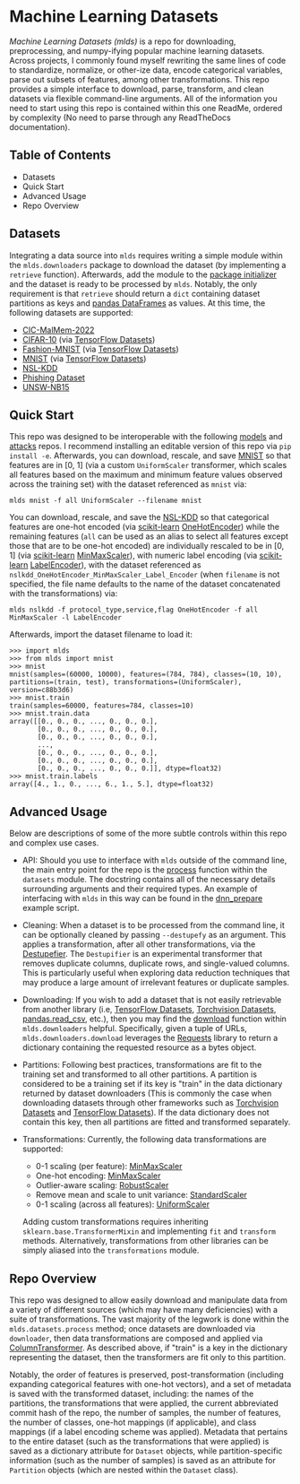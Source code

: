 # Machine Learning Datasets

_Machine Learning Datasets (mlds)_ is a repo for downloading, preprocessing,
and numpy-ifying popular machine learning datasets. Across projects, I commonly
found myself rewriting the same lines of code to standardize, normalize, or
other-ize data, encode categorical variables, parse out subsets of features,
among other transformations. This repo provides a simple interface to download,
parse, transform, and clean datasets via flexible command-line arguments. All
of the information you need to start using this repo is contained within this
one ReadMe, ordered by complexity (No need to parse through any ReadTheDocs
documentation).

## Table of Contents

* Datasets
* Quick Start
* Advanced Usage
* Repo Overview

## Datasets

Integrating a data source into `mlds` requires writing a simple module within
the `mlds.downloaders` package to download the dataset (by implementing a
`retrieve` function). Afterwards, add the module to the [package
initializer](https://github.com/sheatsley/datasets/blob/master/mlds/downloaders/__init__.py)
and the dataset is ready to be processed by `mlds`. Notably, the only
requirement is that `retrieve` should return a `dict` containing dataset
partitions as keys and [pandas DataFrames](https://pandas.pydata.org) as
values. At this time, the following datasets are supported:

* [CIC-MalMem-2022](https://www.unb.ca/cic/datasets/malmem-2022.html)
* [CIFAR-10](https://www.cs.toronto.edu/~kriz/cifar.html) (via [TensorFlow Datasets](https://www.tensorflow.org/datasets))
* [Fashion-MNIST](https://github.com/zalandoresearch/fashion-mnist) (via [TensorFlow Datasets](https://www.tensorflow.org/datasets))
* [MNIST](http://yann.lecun.com/exdb/mnist/) (via [TensorFlow Datasets](https://www.tensorflow.org/datasets))
* [NSL-KDD](https://www.unb.ca/cic/datasets/nsl.html)
* [Phishing Dataset](https://www.fcsit.unimas.my/phishing-dataset)
* [UNSW-NB15](https://www.unsw.adfa.edu.au/unsw-canberra-cyber/cybersecurity/ADFA-NB15-Datasets/)

## Quick Start

This repo was designed to be interoperable with the following
[models](https://github.com/sheatsley/models#repo-overview) and
[attacks](https://github.com/sheatsley/attacks) repos. I recommend installing
an editable version of this repo via `pip install -e`. Afterwards, you can
download, rescale, and save [MNIST](http://yann.lecun.com/exdb/mnist/) so that
features are in [0, 1] (via a custom `UniformScaler` transformer, which scales
all features based on the maximum and minimum feature values observed across
the training set) with the dataset referenced as `mnist` via:

    mlds mnist -f all UniformScaler --filename mnist

You can download, rescale, and save the
[NSL-KDD](https://www.unb.ca/cic/datasets/nsl.html) so that categorical
features are one-hot encoded (via
[scikit-learn](https://scikit-learn.org/stable/index.html)
[OneHotEncoder](https://scikit-learn.org/stable/modules/generated/sklearn.preprocessing.OneHotEncoder.html))
while the remaining features (`all` can be used as an alias to select all
features except those that are to be one-hot encoded) are individually rescaled to
be in [0, 1] (via [scikit-learn](https://scikit-learn.org/stable/index.html)
[MinMaxScaler](https://scikit-learn.org/stable/modules/generated/sklearn.preprocessing.MinMaxScaler.html)),
with numeric label encoding (via
[scikit-learn](https://scikit-learn.org/stable/index.html)
[LabelEncoder](https://scikit-learn.org/stable/modules/generated/sklearn.preprocessing.LabelEncoder.html)),
with the dataset referenced as
`nslkdd_OneHotEncoder_MinMaxScaler_Label_Encoder` (when `filename` is not
specified, the file name defaults to the name of the dataset concatenated with
the transformations) via:

    mlds nslkdd -f protocol_type,service,flag OneHotEncoder -f all MinMaxScaler -l LabelEncoder 

Afterwards, import the dataset filename to load it: 

    >>> import mlds
    >>> from mlds import mnist
    >>> mnist
    mnist(samples=(60000, 10000), features=(784, 784), classes=(10, 10), partitions=(train, test), transformations=(UniformScaler), version=c88b3d6)
    >>> mnist.train
    train(samples=60000, features=784, classes=10)
    >>> mnist.train.data
    array([[0., 0., 0., ..., 0., 0., 0.],
           [0., 0., 0., ..., 0., 0., 0.],
           [0., 0., 0., ..., 0., 0., 0.],
           ...,
           [0., 0., 0., ..., 0., 0., 0.],
           [0., 0., 0., ..., 0., 0., 0.],
           [0., 0., 0., ..., 0., 0., 0.]], dtype=float32)
    >>> mnist.train.labels
    array([4., 1., 0., ..., 6., 1., 5.], dtype=float32)

## Advanced Usage

Below are descriptions of some of the more subtle controls within this repo and
complex use cases.

* API: Should you use to interface with `mlds` outside of the command line, the
    main entry point for the repo is the
    [process](https://github.com/sheatsley/datasets/blob/e11f59fa498fb0606a7231f6588607932b8c7d9b/mlds/datasets.py#L179)
    function within the `datasets` module. The docstring contains all of the
    necessary details surrounding arguments and their required types. An
    example of interfacing with `mlds` in this way can be found in the
    [dnn_prepare](https://github.com/sheatsley/datasets/blob/master/examples/dnn_prepare.py)
    example script.

* Cleaning: When a dataset is to be processed from the command line, it can be
    optionally cleaned by passing `--destupefy` as an argument. This applies a
    transformation, after all other transformations, via the
    [Destupefier](https://github.com/sheatsley/datasets/blob/e11f59fa498fb0606a7231f6588607932b8c7d9b/mlds/transformations.py#L16).
    The `Destupifier` is an experimental transformer that removes duplicate
    columns, duplicate rows, and single-valued columns. This is particularly
    useful when exploring data reduction techniques that may produce a large
    amount of irrelevant features or duplicate samples.

* Downloading: If you wish to add a dataset that is not easily retrievable from
    another library (i.e, [TensorFlow
    Datasets](https://www.tensorflow.org/datasets), [Torchvision
    Datasets](https://pytorch.org/vision/main/datasets.html),
    [pandas.read_csv](https://pandas.pydata.org/docs/reference/api/pandas.read_csv.html),
    etc.), then you may find the
    [download](https://github.com/sheatsley/datasets/blob/e11f59fa498fb0606a7231f6588607932b8c7d9b/mlds/downloaders/__init__.py#L26)
    function within `mlds.downloaders` helpful. Specifically, given a tuple of
    URLs, `mlds.downloaders.download` leverages the
    [Requests](https://requests.readthedocs.io/en/latest/) library to return a
    dictionary containing the requested resource as a bytes object.

* Partitions: Following best practices, transformations are fit to the training
    set and transformed to all other partitions. A partition is considered to
    be a training set if its key is "train" in the data dictionary returned by
    dataset downloaders (This is commonly the case when downloading datasets
    through other frameworks such as [Torchvision
    Datasets](https://pytorch.org/vision/main/datasets.html) and [TensorFlow
    Datasets](https://www.tensorflow.org/datasets)). If the data dictionary
    does not contain this key, then all partitions are fitted and transformed
    separately.

* Transformations: Currently, the following data transformations are supported: 
    * 0-1 scaling (per feature): [MinMaxScaler](https://scikit-learn.org/stable/modules/generated/sklearn.preprocessing.MinMaxScaler.html)
    * One-hot encoding: [MinMaxScaler](https://scikit-learn.org/stable/modules/generated/sklearn.preprocessing.OneHotEncoder.html)
    * Outlier-aware scaling: [RobustScaler](https://scikit-learn.org/stable/modules/generated/sklearn.preprocessing.RobustScaler.html)
    * Remove mean and scale to unit variance: [StandardScaler](https://scikit-learn.org/stable/modules/generated/sklearn.preprocessing.StandardScaler.html)
    * 0-1 scaling (across all features): [UniformScaler](https://github.com/sheatsley/datasets/blob/e11f59fa498fb0606a7231f6588607932b8c7d9b/mlds/transformations.py#L110)

    Adding custom transformations requires inheriting
    `sklearn.base.TransformerMixin` and implementing `fit` and `transform`
    methods. Alternatively, transformations from other libraries can be simply
    aliased into the `transformations` module.

## Repo Overview

This repo was designed to allow easily download and manipulate data from a
variety of different sources (which may have many deficiencies) with a suite of
transformations. The vast majority of the legwork is done within the
`mlds.datasets.process` method; once datasets are downloaded via `downloader`,
then data transformations are composed and applied via
[ColumnTransformer](https://scikit-learn.org/stable/modules/generated/sklearn.compose.ColumnTransformer.html).
As described above, if "train" is a key in the dictionary representing the
dataset, then the transformers are fit only to this partition.

Notably, the order of features is preserved, post-transformation (including
expanding categorical features with one-hot vectors), and a set of metadata is
saved with the transformed dataset, including: the names of the partitions, the
transformations that were applied, the current abbreviated commit hash of the
repo, the number of samples, the number of features, the number of classes,
one-hot mappings (if applicable), and class mappings (if a label encoding
scheme was applied). Metadata that pertains to the entire dataset (such as the
transformations that were applied) is saved as a dictionary attribute for
`Dataset` objects, while partition-specific information (such as the number of
samples) is saved as an attribute for `Partition` objects (which are nested
within the `Dataset` class).
